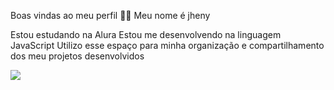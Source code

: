 Boas vindas ao meu perfil 💙💙
Meu nome é jheny  

Estou estudando na Alura
Estou me desenvolvendo na linguagem JavaScript
Utilizo esse espaço para minha organização e compartilhamento dos meu projetos desenvolvidos   



![](https://media.tenor.com/s8pEnJ_kB84AAAAM/mad-tantrum.gif)
